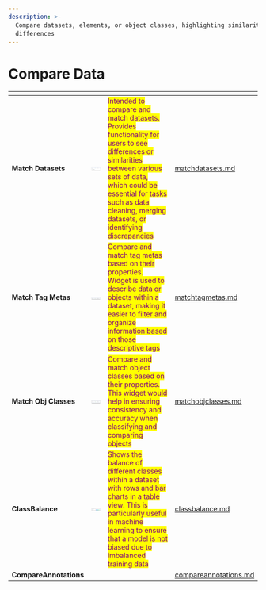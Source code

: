 ```yaml
---
description: >-
  Compare datasets, elements, or object classes, highlighting similarities or
  differences
---
```


# Compare Data

<table data-view="cards"><thead><tr><th></th><th></th><th></th><th data-hidden data-card-target data-type="content-ref"></th></tr></thead><tbody><tr><td><strong>Match Datasets</strong></td><td><img src="../../../.gitbook/assets/widget-compareDatasets.png" alt=""></td><td><mark style="color:purple;">Intended to compare and match datasets. Provides functionality for users to see differences or similarities between various sets of data, which could be essential for tasks such as data cleaning, merging datasets, or identifying discrepancies</mark></td><td><a href="matchdatasets.md">matchdatasets.md</a></td></tr><tr><td><strong>Match Tag Metas</strong></td><td><img src="../../../.gitbook/assets/widget-compareTagMetas.png" alt=""></td><td><mark style="color:purple;">Compare and match tag metas based on their properties. Widget is used to describe data or objects within a dataset, making it easier to filter and organize information based on those descriptive tags</mark></td><td><a href="matchtagmetas.md">matchtagmetas.md</a></td></tr><tr><td><strong>Match Obj Classes</strong></td><td><img src="../../../.gitbook/assets/widget-compareClassObjects.png" alt=""></td><td><mark style="color:purple;">Compare and match object classes based on their properties. This widget would help in ensuring consistency and accuracy when classifying and comparing objects</mark></td><td><a href="matchobjclasses.md">matchobjclasses.md</a></td></tr><tr><td><strong>ClassBalance</strong></td><td><img src="../../../.gitbook/assets/widget-classBalance.png" alt=""></td><td><mark style="color:purple;">Shows the balance of different classes within a dataset with rows and bar charts in a table view. This is particularly useful in machine learning to ensure that a model is not biased due to imbalanced training data</mark></td><td><a href="classbalance.md">classbalance.md</a></td></tr><tr><td><strong>CompareAnnotations</strong></td><td></td><td></td><td><a href="compareannotations.md">compareannotations.md</a></td></tr></tbody></table>
